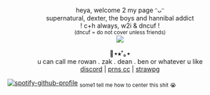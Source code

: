 <div align="center">
heya, welcome 2 my page ᵔᴗᵔ<br/>
supernatural, dexter, the boys and hannibal addict <br/>
! c+h always, w2i & dncuf ! <br/>
<sub>(dncuf = do not cover unless friends)</sub>
</div>
<div align="center">
  <img src="https://files.catbox.moe/5eyf5b.png">
</div>


<p align="center">
  <b>🎸⋆⭒˚｡⋆</b><br>
u can call me rowan . zak . dean . ben or whatever u like <br/>
  <a href="https://discord.com/users/807377994557554769">discord</a> |
  <a href="https://pronouns.cc/@americasson">prns cc</a> |
  <a href="https://zakhoundgang.straw.page">strawpg</a>

[![spotify-github-profile](https://spotify-github-profile.kittinanx.com/api/view?uid=31mc5dbs4bh6qyye5trc4h765lzq&cover_image=true&theme=novatorem&show_offline=false&background_color=121212&interchange=false&bar_color=3a0808&bar_color_cover=false)](https://github.com/kittinan/spotify-github-profile) <sub> some1 tell me how to center this shit :sob: <sub/>
